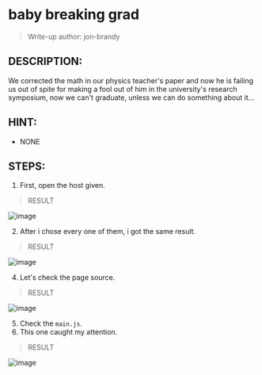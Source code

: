 # baby breaking grad
> Write-up author: jon-brandy
## DESCRIPTION:
We corrected the math in our physics teacher's paper and now he is failing us out of spite for making a fool out of him in the university's research symposium, 
now we can't graduate, unless we can do something about it...
## HINT:
- NONE
## STEPS:
1. First, open the host given.

> RESULT

![image](https://user-images.githubusercontent.com/70703371/210129212-85b53e0d-a5a2-4666-98b0-df6eb95d8a37.png)


2. After i chose every one of them, i got the same result.

> RESULT

![image](https://user-images.githubusercontent.com/70703371/210129291-4fed77dd-85ab-46e5-80ff-0059be30cd44.png)


4. Let's check the page source.

> RESULT

![image](https://user-images.githubusercontent.com/70703371/210129357-bdc6e185-c52e-4543-ac5b-7ae9379e906d.png)


5. Check the `main.js`.
6. This one caught my attention.

> RESULT

![image](https://user-images.githubusercontent.com/70703371/210129378-59ed9f94-9b27-48a1-a0e4-38a1d293598a.png)


